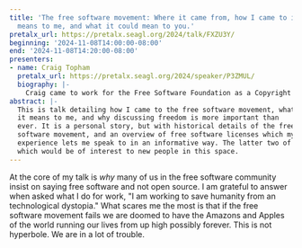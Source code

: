 ```yaml
---
title: 'The free software movement: Where it came from, how I came to it, what it
  means to me, and what it could mean to you.'
pretalx_url: https://pretalx.seagl.org/2024/talk/FXZU3Y/
beginning: '2024-11-08T14:00:00-08:00'
end: '2024-11-08T14:20:00-08:00'
presenters:
- name: Craig Topham
  pretalx_url: https://pretalx.seagl.org/2024/speaker/P3ZMUL/
  biography: |-
    Craig came to work for the Free Software Foundation as a Copyright and Licensing Associate at the end of 2018. Prior to the FSF, Craig worked as a PC/Network Technician for the City of Eugene, Oregon for twelve years. Besides the desire to see free software thrive, Craig also envisions a world where everyone's inner light shines bright.
abstract: |-
  This is talk detailing how I came to the free software movement, what
  it means to me, and why discussing freedom is more important than
  ever. It is a personal story, but with historical details of the free
  software movement, and an overview of free software licenses which my
  experience lets me speak to in an informative way. The latter two of
  which would be of interest to new people in this space.
---
```


At the core of my talk is _why_ many of us in the free software
community insist on saying free software and not open source. I am
grateful to answer when asked what I do for work, "I am working to
save humanity from an technological dystopia." What scares me the most
is that if the free software movement fails we are doomed to have the
Amazons and Apples of the world running our lives from up high
possibly forever. This is not hyperbole. We are in a lot of trouble.
